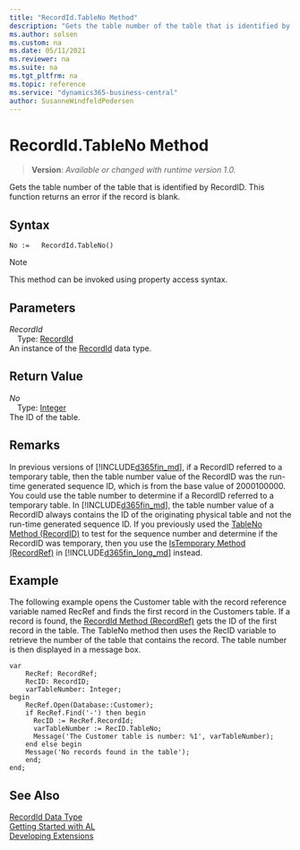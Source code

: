 ```yaml
---
title: "RecordId.TableNo Method"
description: "Gets the table number of the table that is identified by RecordID. This function returns an error if the record is blank."
ms.author: solsen
ms.custom: na
ms.date: 05/11/2021
ms.reviewer: na
ms.suite: na
ms.tgt_pltfrm: na
ms.topic: reference
ms.service: "dynamics365-business-central"
author: SusanneWindfeldPedersen
---
```

[//]: # (START>DO_NOT_EDIT)
[//]: # (IMPORTANT:Do not edit any of the content between here and the END>DO_NOT_EDIT.)
[//]: # (Any modifications should be made in the .xml files in the ModernDev repo.)
# RecordId.TableNo Method
> **Version**: _Available or changed with runtime version 1.0._

Gets the table number of the table that is identified by RecordID. This function returns an error if the record is blank.


## Syntax
```
No :=   RecordId.TableNo()
```
> [!NOTE]
> This method can be invoked using property access syntax.

## Parameters
*RecordId*  
&emsp;Type: [RecordId](recordid-data-type.md)  
An instance of the [RecordId](recordid-data-type.md) data type.

## Return Value
*No*  
&emsp;Type: [Integer](../integer/integer-data-type.md)  
The ID of the table.


[//]: # (IMPORTANT: END>DO_NOT_EDIT)

## Remarks

In previous versions of [!INCLUDE[d365fin_md](../../includes/d365fin_md.md)], if a RecordID referred to a temporary table, then the table number value of the RecordID was the run-time generated sequence ID, which is from the base value of 2000100000. You could use the table number to determine if a RecordID referred to a temporary table. In [!INCLUDE[d365fin_md](../../includes/d365fin_md.md)], the table number value of a RecordID always contains the ID of the originating physical table and not the run-time generated sequence ID. If you previously used the [TableNo Method \(RecordID\)](../recordid/recordid-tableno-method.md) to test for the sequence number and determine if the RecordID was temporary, then you use the [IsTemporary Method \(RecordRef\)](../recordref/recordref-istemporary-method.md) in [!INCLUDE[d365fin_long_md](../../includes/d365fin_long_md.md)] instead.  
  
## Example

The following example opens the Customer table with the record reference variable named RecRef and finds the first record in the Customers table. If a record is found, the [RecordId Method \(RecordRef\)](../recordref/recordref-recordid-method.md) gets the ID of the first record in the table. The TableNo method then uses the RecID variable to retrieve the number of the table that contains the record. The table number is then displayed in a message box. 

```al
var
    RecRef: RecordRef;
    RecID: RecordID;
    varTableNumber: Integer;
begin  
    RecRef.Open(Database::Customer);  
    if RecRef.Find('-') then begin  
      RecID := RecRef.RecordId;  
      varTableNumber := RecID.TableNo;  
      Message('The Customer table is number: %1', varTableNumber);  
    end else begin
    Message('No records found in the table');  
    end;  
end;
```  
  

## See Also
[RecordId Data Type](recordid-data-type.md)  
[Getting Started with AL](../../devenv-get-started.md)  
[Developing Extensions](../../devenv-dev-overview.md)